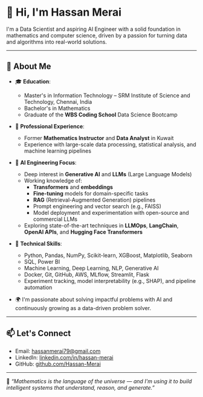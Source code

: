 # 👋 Hi, I'm Hassan Merai

I'm a Data Scientist and aspiring AI Engineer with a solid foundation in mathematics and computer science, driven by a passion for turning data and algorithms into real-world solutions.

---

## 📌 About Me

- 🎓 **Education**:
  - Master's in Information Technology – SRM Institute of Science and Technology, Chennai, India  
  - Bachelor's in Mathematics  
  - Graduate of the **WBS Coding School** Data Science Bootcamp

- 💼 **Professional Experience**:
  - Former **Mathematics Instructor** and **Data Analyst** in Kuwait  
  - Experience with large-scale data processing, statistical analysis, and machine learning pipelines

- 🤖 **AI Engineering Focus**:
  - Deep interest in **Generative AI** and **LLMs** (Large Language Models)
  - Working knowledge of:
    - **Transformers** and **embeddings**
    - **Fine-tuning** models for domain-specific tasks
    - **RAG** (Retrieval-Augmented Generation) pipelines
    - Prompt engineering and vector search (e.g., FAISS)
    - Model deployment and experimentation with open-source and commercial LLMs
  - Exploring state-of-the-art techniques in **LLMOps**, **LangChain**, **OpenAI APIs**, and **Hugging Face Transformers**

- 🧠 **Technical Skills**:
  - Python, Pandas, NumPy, Scikit-learn, XGBoost, Matplotlib, Seaborn  
  - SQL, Power BI  
  - Machine Learning, Deep Learning, NLP, Generative AI  
  - Docker, Git, GitHub, AWS, MLflow, Streamlit, Flask  
  - Experiment tracking, model interpretability (e.g., SHAP), and pipeline automation

- 🌍 I'm passionate about solving impactful problems with AI and continuously growing as a data-driven problem solver.

---

## 📫 Let's Connect

- Email: hassanmerai79@gmail.com  
- LinkedIn: [linkedin.com/in/hassan-merai](https://www.linkedin.com/in/hassan-merai) 
- GitHub: [github.com/Hassan-Merai](https://github.com/Hassan-Merai)

---

🚀 *“Mathematics is the language of the universe — and I'm using it to build intelligent systems that understand, reason, and generate.”*
